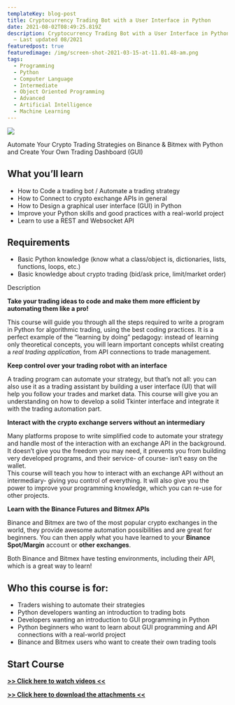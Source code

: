 ```yaml
---
templateKey: blog-post
title: Cryptocurrency Trading Bot with a User Interface in Python
date: 2021-08-02T08:49:25.819Z
description: Cryptocurrency Trading Bot with a User Interface in Python — Udemy
  — Last updated 08/2021
featuredpost: true
featuredimage: /img/screen-shot-2021-03-15-at-11.01.48-am.png
tags:
  - Programming
  - Python
  - Computer Language
  - Intermediate
  - Object Oriented Programming
  - Advanced
  - Artificial Intelligence
  - Machine Learning
---
```

![](/img/screen-shot-2021-03-15-at-11.01.48-am.png)

<!--StartFragment-->

Automate Your Crypto Trading Strategies on Binance & Bitmex with Python and Create Your Own Trading Dashboard (GUI)

## What you’ll learn

* How to Code a trading bot / Automate a trading strategy
* How to Connect to crypto exchange APIs in general
* How to Design a graphical user interface (GUI) in Python
* Improve your Python skills and good practices with a real-world project
* Learn to use a REST and Websocket API

## Requirements

* Basic Python knowledge (know what a class/object is, dictionaries, lists, functions, loops, etc.)
* Basic knowledge about crypto trading (bid/ask price, limit/market order)

Description

**Take your trading ideas to code and make them more efficient by automating them like a pro!**

This course will guide you through all the steps required to write a program in Python for algorithmic trading, using the best coding practices. It is a perfect example of the “learning by doing” pedagogy: instead of learning only theoretical concepts, you will learn important concepts whilst creating a *real trading application*, from API connections to trade management.

**Keep control over your trading robot with an interface**

A trading program can automate your strategy, but that’s not all: you can also use it as a trading assistant by building a user interface (UI) that will help you follow your trades and market data. This course will give you an understanding on how to develop a solid Tkinter interface and integrate it with the trading automation part.

**Interact with the crypto exchange servers without an intermediary**

Many platforms propose to write simplified code to automate your strategy and handle most of the interaction with an exchange API in the background. It doesn’t give you the freedom you may need, it prevents you from building very developed programs, and their service- of course- isn’t easy on the wallet.\
This course will teach you how to interact with an exchange API without an intermediary- giving you control of everything. It will also give you the power to improve your programming knowledge, which you can re-use for other projects.

**Learn with the Binance Futures and Bitmex APIs**

Binance and Bitmex are two of the most popular crypto exchanges in the world, they provide awesome automation possibilities and are great for beginners. You can then apply what you have learned to your **Binance Spot/Margin** account or **other exchanges**.

Both Binance and Bitmex have testing environments, including their API, which is a great way to learn!

## Who this course is for:

* Traders wishing to automate their strategies
* Python developers wanting an introduction to trading bots
* Developers wanting an introduction to GUI programming in Python
* Python beginners who want to learn about GUI programming and API connections with a real-world project
* Binance and Bitmex users who want to create their own trading tools

## **Start Course**

**[\>> Click here to watch videos <<](https://www.fembed.com/p/16nm8fj25kz1772)**

**[\>> Click here to download the attachments <<](https://shrinke.me/AvpeQRL)**

<!--EndFragment-->